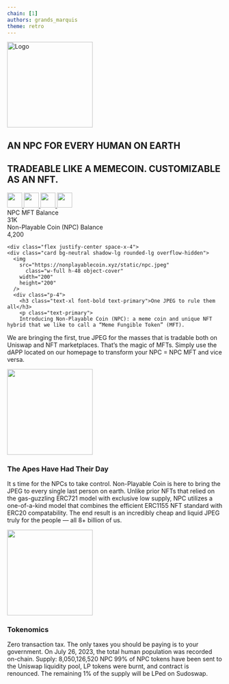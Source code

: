 ```yaml
---
chain: [1]
authors: grands_marquis
theme: retro
---
```


<section class="w-full h-full flex flex-col items-center justify-center  p-4 space-y-4">
  <img
    src="https://nonplayablecoin.xyz/static/npctoken.png"
    width="200"
    height="200"
    alt="Logo"
    class="rounded-lg object-contain object-center"
  />
  <h1 class="text-3xl font-bold text-primary">
    AN NPC FOR EVERY HUMAN ON EARTH
  </h1>
  <h2 class="text-xl">TRADEABLE LIKE A MEMECOIN. CUSTOMIZABLE AS AN NFT.</h2>
  <div class="flex space-x-4">
    <a
      href="https://docs.nonplayablecoin.xyz/"
    >
      <img
        src="https://nonplayablecoin.xyz/static/gitbook.svg"
        width="35"
        height="35"
        class="rounded-lg object-contain object-center"
      />
    </a>
    <a
      href="https://twitter.com/nonplayablecoin"
    >
      <img
        src="https://nonplayablecoin.xyz/static/twitter.svg"
        width="35"
        height="35"
        class="rounded-lg object-contain object-center"
      />
    </a>
       <a
      href="https://t.me/nonplayablecoin"
    >
      <img
        src="https://nonplayablecoin.xyz/static/telegram.svg"
        width="35"
        height="35"
        class="rounded-lg object-contain object-center"
      />
    </a>
       <a
      href="https://etherscan.io/token/0x8ed97a637a790be1feff5e888d43629dc05408f6"
    >
      <img
        src="https://etherscan.io/images/brandassets/etherscan-logo-circle.svg"
        width="35"
        height="35"
        class="rounded-lg object-contain object-center"
      />
    </a>
  </div>
  <div className="stats shadow">
  
  <div className="stat">
    <div className="stat-title">NPC MFT Balance</div>
    <div className="stat-value">31K</div>
  </div>
  
  <div className="stat">
    <div className="stat-title">Non-Playable Coin (NPC) Balance</div>
    <div className="stat-value">4,200</div>
  </div>
  
 
  
</div>
  
    <div class="flex justify-center space-x-4">
    <div class="card bg-neutral shadow-lg rounded-lg overflow-hidden">
      <img
        src="https://nonplayablecoin.xyz/static/npc.jpeg"
          class="w-full h-48 object-cover"
        width="200"
        height="200"
      />
      <div class="p-4">
        <h3 class="text-xl font-bold text-primary">One JPEG to rule them all</h3>
        <p class="text-primary">
        Introducing Non-Playable Coin (NPC): a meme coin and unique NFT hybrid that we like to call a “Meme Fungible Token” (MFT).
We are bringing the first, true JPEG for the masses that is tradable both on Uniswap and NFT marketplaces. That’s the magic of MFTs. Simply use the dAPP located on our homepage to transform your NPC = NPC MFT and vice versa.
        </p>
      </div>
    </div>
    <div class="card bg-neutral shadow-lg rounded-lg overflow-hidden">
      <img
        src="https://nonplayablecoin.xyz/static/box.jpg"
        class="w-full h-48 object-cover"
        width="200"
        height="200"
      />
      <div class="p-4">
        <h3 class="text-xl font-bold text-primary">The Apes Have Had Their Day</h3>
        <p class="text-primary">
        It s time for the NPCs to take control.
Non-Playable Coin is here to bring the JPEG to every single last person on earth.
Unlike prior NFTs that relied on the gas-guzzling ERC721 model with exclusive low supply, NPC utilizes a one-of-a-kind model that combines the efficient ERC1155 NFT standard with ERC20 compatability. The end result is an incredibly cheap and liquid JPEG truly for the people — all 8+ billion of us.
        </p>
      </div>
    </div>
    <div class="card bg-neutral shadow-lg rounded-lg overflow-hidden">
      <img
        src="https://nonplayablecoin.xyz/static/joe.jpg"
        class="w-full h-48 object-cover"
        width="200"
        height="200"
      />
      <div class="p-4">
        <h3 class="text-xl font-bold text-primary">Tokenomics</h3>
        <p class="text-primary">
        Zero transaction tax. The only taxes you should be paying is to your government.
On July 26, 2023, the total human population was recorded on-chain.
Supply: 8,050,126,520 NPC
99% of NPC tokens have been sent to the Uniswap liquidity pool, LP tokens were burnt, and contract is renounced. The remaining 1% of the supply will be LPed on Sudoswap.
        </p>
      </div>
    </div>
  </div>

</section>
